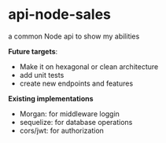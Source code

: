 # api-node-sales
a common Node api to show my abilities

**Future targets**:
- Make it on hexagonal or clean architecture
- add unit tests
- create new endpoints and features

**Existing implementations**
- Morgan: for middleware loggin
- sequelize: for database operations
- cors/jwt: for authorization 

